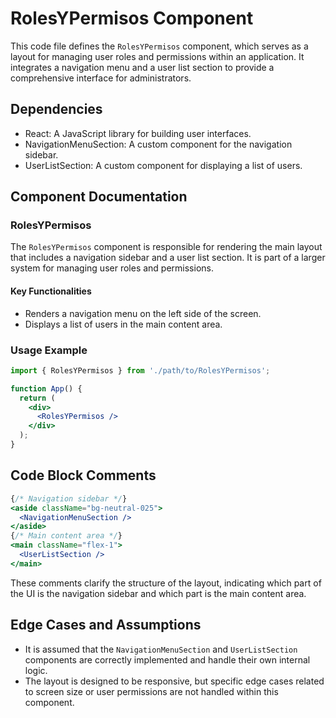 # RolesYPermisos Component

This code file defines the `RolesYPermisos` component, which serves as a layout for managing user roles and permissions within an application. It integrates a navigation menu and a user list section to provide a comprehensive interface for administrators.

## Dependencies
- React: A JavaScript library for building user interfaces.
- NavigationMenuSection: A custom component for the navigation sidebar.
- UserListSection: A custom component for displaying a list of users.

## Component Documentation

### RolesYPermisos

The `RolesYPermisos` component is responsible for rendering the main layout that includes a navigation sidebar and a user list section. It is part of a larger system for managing user roles and permissions.

#### Key Functionalities
- Renders a navigation menu on the left side of the screen.
- Displays a list of users in the main content area.

### Usage Example

```jsx
import { RolesYPermisos } from './path/to/RolesYPermisos';

function App() {
  return (
    <div>
      <RolesYPermisos />
    </div>
  );
}
```

## Code Block Comments

```jsx
{/* Navigation sidebar */}
<aside className="bg-neutral-025">
  <NavigationMenuSection />
</aside>
{/* Main content area */}
<main className="flex-1">
  <UserListSection />
</main>
```

These comments clarify the structure of the layout, indicating which part of the UI is the navigation sidebar and which part is the main content area.

## Edge Cases and Assumptions
- It is assumed that the `NavigationMenuSection` and `UserListSection` components are correctly implemented and handle their own internal logic.
- The layout is designed to be responsive, but specific edge cases related to screen size or user permissions are not handled within this component.

